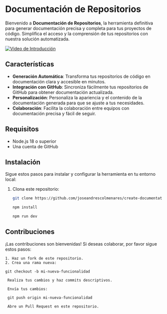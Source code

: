 # Documentación de Repositorios

Bienvenido a **Documentación de Repositorios**, la herramienta definitiva para generar documentación precisa y completa para tus proyectos de código. Simplifica el acceso y la comprensión de tus repositorios con nuestra solución automatizada.

[![Video de Introducción](https://via.placeholder.com/150)](https://drive.google.com/file/d/19FpRNve1GoSFxo10RI32DRvCWvj6q7Ol/view?usp=sharing)

## Características

- **Generación Automática**: Transforma tus repositorios de código en documentación clara y accesible en minutos.
- **Integración con GitHub**: Sincroniza fácilmente tus repositorios de GitHub para obtener documentación actualizada.
- **Personalización**: Personaliza la apariencia y el contenido de la documentación generada para que se ajuste a tus necesidades.
- **Colaboración**: Facilita la colaboración entre equipos con documentación precisa y fácil de seguir.

## Requisitos

- Node.js 18 o superior
- Una cuenta de GitHub

## Instalación

Sigue estos pasos para instalar y configurar la herramienta en tu entorno local:

1. Clona este repositorio:
   ```sh
   git clone https://github.com/joseandrescolmenares/create-documentation.git

   npm install

   npm run dev

## Contribuciones

¡Las contribuciones son bienvenidas! Si deseas colaborar, por favor sigue estos pasos:

	1. Haz un fork de este repositorio.
	2. Crea una rama nueva:
 
    git checkout -b mi-nueva-funcionalidad

     Realiza tus cambios y haz commits descriptivos.
     
     Envía tus cambios:
     
     git push origin mi-nueva-funcionalidad
     
     Abre un Pull Request en este repositorio.
